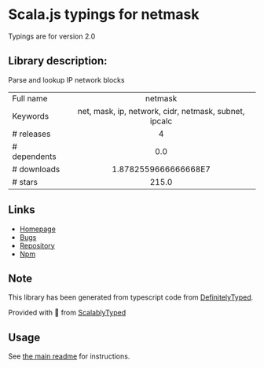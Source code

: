 
# Scala.js typings for netmask

Typings are for version 2.0

## Library description:
Parse and lookup IP network blocks

|                    |                 |
| ------------------ | :-------------: |
| Full name          | netmask |
| Keywords           | net, mask, ip, network, cidr, netmask, subnet, ipcalc |
| # releases         | 4 |
| # dependents       | 0.0 |
| # downloads        | 1.8782559666666668E7 |
| # stars            | 215.0 |

## Links
- [Homepage](https://github.com/rs/node-netmask)
- [Bugs](https://github.com/rs/node-netmask/issues)
- [Repository](https://github.com/rs/node-netmask)
- [Npm](https://www.npmjs.com/package/netmask)
    


## Note
This library has been generated from typescript code from [DefinitelyTyped](https://definitelytyped.org).

Provided with :purple_heart: from [ScalablyTyped](https://github.com/oyvindberg/ScalablyTyped)

## Usage
See [the main readme](../../readme.md) for instructions.


